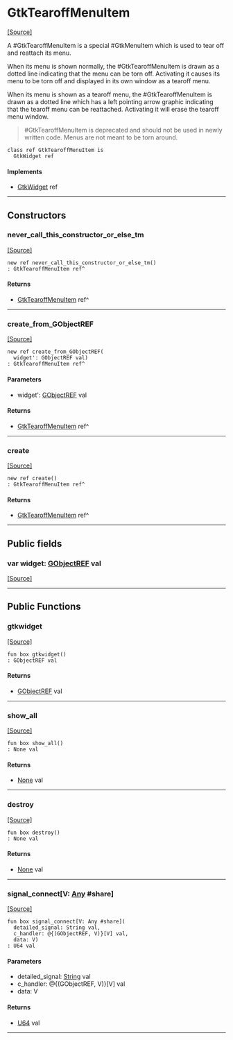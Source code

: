 # GtkTearoffMenuItem
<span class="source-link">[[Source]](src/gtk3/GtkTearoffMenuItem.md#L6)</span>

A #GtkTearoffMenuItem is a special #GtkMenuItem which is used to
tear off and reattach its menu.

When its menu is shown normally, the #GtkTearoffMenuItem is drawn as a
dotted line indicating that the menu can be torn off.  Activating it
causes its menu to be torn off and displayed in its own window
as a tearoff menu.

When its menu is shown as a tearoff menu, the #GtkTearoffMenuItem is drawn
as a dotted line which has a left pointing arrow graphic indicating that
the tearoff menu can be reattached.  Activating it will erase the tearoff
menu window.

> #GtkTearoffMenuItem is deprecated and should not be used in newly
> written code. Menus are not meant to be torn around.


```pony
class ref GtkTearoffMenuItem is
  GtkWidget ref
```

#### Implements

* [GtkWidget](gtk3-GtkWidget.md) ref

---

## Constructors

### never_call_this_constructor_or_else_tm
<span class="source-link">[[Source]](src/gtk3/GtkTearoffMenuItem.md#L27)</span>


```pony
new ref never_call_this_constructor_or_else_tm()
: GtkTearoffMenuItem ref^
```

#### Returns

* [GtkTearoffMenuItem](gtk3-GtkTearoffMenuItem.md) ref^

---

### create_from_GObjectREF
<span class="source-link">[[Source]](src/gtk3/GtkTearoffMenuItem.md#L30)</span>


```pony
new ref create_from_GObjectREF(
  widget': GObjectREF val)
: GtkTearoffMenuItem ref^
```
#### Parameters

*   widget': [GObjectREF](gtk3-..-gobject-GObjectREF.md) val

#### Returns

* [GtkTearoffMenuItem](gtk3-GtkTearoffMenuItem.md) ref^

---

### create
<span class="source-link">[[Source]](src/gtk3/GtkTearoffMenuItem.md#L34)</span>


```pony
new ref create()
: GtkTearoffMenuItem ref^
```

#### Returns

* [GtkTearoffMenuItem](gtk3-GtkTearoffMenuItem.md) ref^

---

## Public fields

### var widget: [GObjectREF](gtk3-..-gobject-GObjectREF.md) val
<span class="source-link">[[Source]](src/gtk3/GtkTearoffMenuItem.md#L24)</span>



---

## Public Functions

### gtkwidget
<span class="source-link">[[Source]](src/gtk3/GtkTearoffMenuItem.md#L26)</span>


```pony
fun box gtkwidget()
: GObjectREF val
```

#### Returns

* [GObjectREF](gtk3-..-gobject-GObjectREF.md) val

---

### show_all
<span class="source-link">[[Source]](src/gtk3/GtkWidget.md#L4)</span>


```pony
fun box show_all()
: None val
```

#### Returns

* [None](builtin-None.md) val

---

### destroy
<span class="source-link">[[Source]](src/gtk3/GtkWidget.md#L7)</span>


```pony
fun box destroy()
: None val
```

#### Returns

* [None](builtin-None.md) val

---

### signal_connect\[V: [Any](builtin-Any.md) #share\]
<span class="source-link">[[Source]](src/gtk3/GtkWidget.md#L10)</span>


```pony
fun box signal_connect[V: Any #share](
  detailed_signal: String val,
  c_handler: @{(GObjectREF, V)}[V] val,
  data: V)
: U64 val
```
#### Parameters

*   detailed_signal: [String](builtin-String.md) val
*   c_handler: @{(GObjectREF, V)}[V] val
*   data: V

#### Returns

* [U64](builtin-U64.md) val

---

